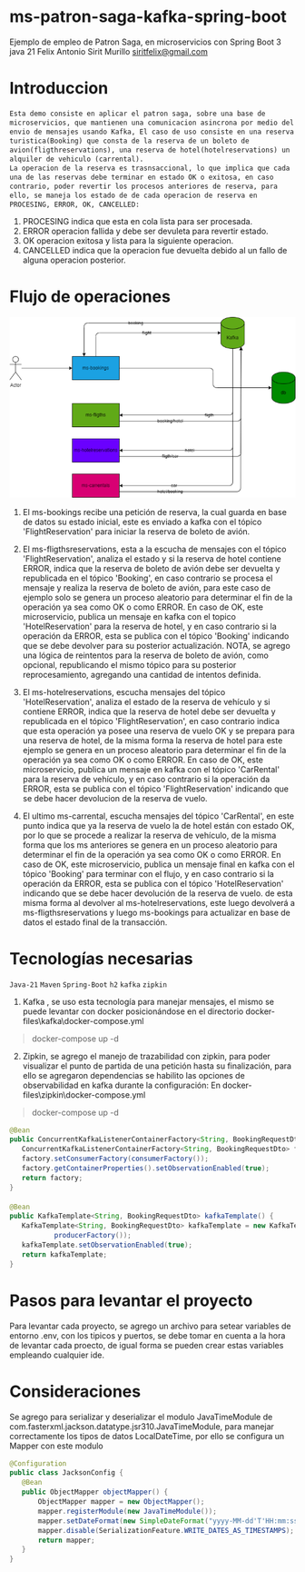 # ms-patron-saga-kafka-spring-boot
Ejemplo de empleo de Patron Saga, en microservicios con Spring Boot 3  java 21
Felix Antonio Sirit Murillo siritfelix@gmail.com 
# Introduccion
    Esta demo consiste en aplicar el patron saga, sobre una base de microservicios, que mantienen una comunicacion asincrona por medio del envio de mensajes usando Kafka, El caso de uso consiste en una reserva turistica(Booking) que consta de la reserva de un boleto de avion(fligthreservations), una reserva de hotel(hotelreservations) un alquiler de vehiculo (carrental). 
    La operacion de la reserva es trasnsaccional, lo que implica que cada una de las reservas debe terminar en estado OK o exitosa, en caso contrario, poder revertir los procesos anteriores de reserva, para ello, se maneja los estado de de cada operacion de reserva en PROCESING, ERROR, OK, CANCELLED:

1) PROCESING indica que esta en cola lista para ser procesada. 
2) ERROR operacion fallida y debe ser devuleta para revertir estado. 
3) OK operacion exitosa y lista para la siguiente operacion. 
4) CANCELLED indica que la operacion fue devuelta debido al un fallo de alguna operacion posterior.
# Flujo de operaciones

![alt text](diagramas/arquitectura.png)

1) El ms-bookings recibe una petición de reserva, la cual guarda en base de datos su estado inicial, este es enviado a kafka con el tópico 'FlightReservation' para iniciar la reserva de boleto de avión.

2) El ms-fligthsreservations, esta a la escucha de mensajes con el tópico 'FlightReservation', analiza el estado y si la reserva de hotel contiene ERROR, indica que la reserva de boleto de avión debe ser devuelta y republicada en el tópico 'Booking', en caso contrario se procesa el mensaje y realiza la reserva de boleto de avión, para este caso de ejemplo solo se genera un proceso aleatorio para determinar el fin de la operación ya sea como OK o como ERROR. En caso de OK, este microservicio, publica un mensaje en kafka con el topico 'HotelReservation' para la reserva de hotel, y en caso contrario si la operación da ERROR, esta se publica con el tópico 'Booking' indicando que se debe devolver para su posterior actualización. NOTA, se agrego una lógica de reintentos para la reserva de boleto de avión, como opcional, republicando el mismo tópico para su posterior reprocesamiento, agregando una cantidad de intentos definida.

3) El ms-hotelreservations, escucha mensajes del tópico 'HotelReservation', analiza el estado de la reserva de vehículo y si contiene ERROR, indica que la reserva de hotel debe ser devuelta y republicada en el tópico 'FlightReservation', en caso contrario indica que esta operación ya posee una reserva de vuelo OK y se prepara para una reserva de hotel, de la misma forma la reserva de hotel para este ejemplo se genera en un proceso aleatorio para determinar el fin de la operación ya sea como OK o como ERROR. En caso de OK, este microservicio, publica un mensaje en kafka con el tópico 'CarRental' para la reserva de vehículo, y en caso contrario si la operación da ERROR, esta se publica con el tópico 'FlightReservation' indicando que se debe hacer devolucion de la reserva de vuelo.
4) El ultimo ms-carrental, escucha mensajes del tópico 'CarRental', en este punto indica que ya la reserva de vuelo la de hotel están con estado OK, por lo que se procede a realizar la reserva de vehículo, de la misma forma que los ms anteriores se genera en un proceso aleatorio para determinar el fin de la operación ya sea como OK o como ERROR. En caso de OK, este microservicio, publica un mensaje final en kafka con el tópico 'Booking' para terminar con el flujo, y en caso contrario si la operación da ERROR, esta se publica con el tópico 'HotelReservation' indicando que se debe hacer devolución de la reserva de vuelo. de esta misma forma al devolver al ms-hotelreservations, este luego devolverá a ms-fligthsreservations y luego ms-bookings para actualizar en base de datos el estado final de la transacción.


# Tecnologías necesarias

`Java-21` `Maven` `Spring-Boot` `h2` `kafka` `zipkin`
1) Kafka , se uso esta tecnología para manejar mensajes, el mismo se puede levantar con docker posicionándose en el directorio docker-files\kafka\docker-compose.yml
> docker-compose up -d
2) Zipkin, se agrego el manejo de trazabilidad con zipkin, para poder visualizar el punto de partida de una petición hasta su finalización, para ello se agregaron dependencias  se habilito las opciones de observabilidad  en kafka durante la configuración:
En docker-files\zipkin\docker-compose.yml
> docker-compose up -d
 ```java
@Bean
public ConcurrentKafkaListenerContainerFactory<String, BookingRequestDto>  kafkaListenerContainerFactory() {
    ConcurrentKafkaListenerContainerFactory<String, BookingRequestDto> factory = new ConcurrentKafkaListenerContainerFactory<>();
    factory.setConsumerFactory(consumerFactory());
    factory.getContainerProperties().setObservationEnabled(true);
    return factory;
}

@Bean
public KafkaTemplate<String, BookingRequestDto> kafkaTemplate() {
    KafkaTemplate<String, BookingRequestDto> kafkaTemplate = new KafkaTemplate<String, BookingRequestDto>(
            producerFactory());
    kafkaTemplate.setObservationEnabled(true);
    return kafkaTemplate;
}
```
>
# Pasos para levantar el proyecto
Para levantar cada proyecto, se agrego un archivo para setear variables de entorno .env, con los tipicos y puertos, se debe tomar en cuenta a la hora de levantar cada proecto, de igual forma se pueden crear estas variables empleando cualquier ide. 
# Consideraciones
Se agrego para serializar y deserializar el modulo JavaTimeModule de com.fasterxml.jackson.datatype.jsr310.JavaTimeModule, para manejar correctamente los tipos de datos LocalDateTime, por ello se configura un Mapper con este modulo
 ```java
@Configuration
public class JacksonConfig {
    @Bean
    public ObjectMapper objectMapper() {
        ObjectMapper mapper = new ObjectMapper();
        mapper.registerModule(new JavaTimeModule());
        mapper.setDateFormat(new SimpleDateFormat("yyyy-MM-dd'T'HH:mm:ss"));
        mapper.disable(SerializationFeature.WRITE_DATES_AS_TIMESTAMPS);
        return mapper;
    }
}
 ```
